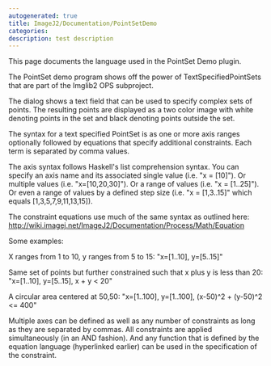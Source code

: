 ```yaml
---
autogenerated: true
title: ImageJ2/Documentation/PointSetDemo
categories: 
description: test description
---
```


This page documents the language used in the PointSet Demo plugin.

The PointSet demo program shows off the power of TextSpecifiedPointSets that are part of the Imglib2 OPS subproject.

The dialog shows a text field that can be used to specify complex sets of points. The resulting points are displayed as a two color image with white denoting points in the set and black denoting points outside the set.

The syntax for a text specified PointSet is as one or more axis ranges optionally followed by equations that specify additional constraints. Each term is separated by comma values.

The axis syntax follows Haskell's list comprehension syntax. You can specify an axis name and its associated single value (i.e. "x = \[10\]"). Or multiple values (i.e. "x=\[10,20,30\]"). Or a range of values (i.e. "x = \[1..25\]"). Or even a range of values by a defined step size (i.e. "x = \[1,3..15\]" which equals \[1,3,5,7,9,11,13,15\]).

The constraint equations use much of the same syntax as outlined here: http://wiki.imagej.net/ImageJ2/Documentation/Process/Math/Equation

Some examples:

X ranges from 1 to 10, y ranges from 5 to 15: "x=\[1..10\], y=\[5..15\]"

Same set of points but further constrained such that x plus y is less than 20: "x=\[1..10\], y=\[5..15\], x + y &lt; 20"

A circular area centered at 50,50: "x=\[1..100\], y=\[1..100\], (x-50)^2 + (y-50)^2 &lt;= 400"

Multiple axes can be defined as well as any number of constraints as long as they are separated by commas. All constraints are applied simultaneously (in an AND fashion). And any function that is defined by the equation language (hyperlinked earlier) can be used in the specification of the constraint.
